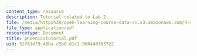 ```yaml
---
content_type: resource
description: Tutorial related to Lab 2.
file: /media/https%3A/open-learning-course-data-rc.s3.amazonaws.com/4-411-building-technology-laboratory-spring-2004/32f81df946bac5b081c1906448363722_phoenicstutorial.pdf
file_type: application/pdf
resourcetype: Document
title: phoenicstutorial.pdf
uid: 32f81df9-46ba-c5b0-81c1-906448363722
---
```

